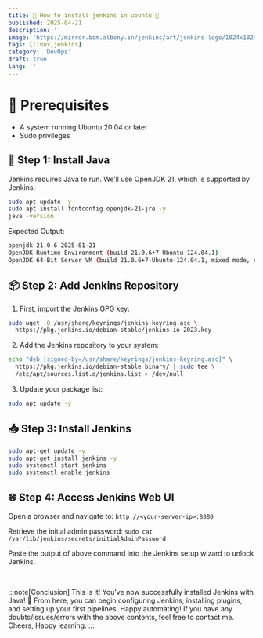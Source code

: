 ```yaml
---
title: 🚀 How to install jenkins in ubuntu 🔄
published: 2025-04-21
description: ''
image: 'https://mirror.bom.albony.in/jenkins/art/jenkins-logo/1024x1024/headshot.png'
tags: [linux,jenkins]
category: 'DevOps'
draft: true 
lang: ''
---
```


# 🧰 Prerequisites
- A system running Ubuntu 20.04 or later
- Sudo privileges


## 🔧 Step 1: Install Java
Jenkins requires Java to run. We’ll use OpenJDK 21, which is supported by Jenkins.
```bash
sudo apt update -y
sudo apt install fontconfig openjdk-21-jre -y
java -version
```

Expected Output:
```bash
openjdk 21.0.6 2025-01-21
OpenJDK Runtime Environment (build 21.0.6+7-Ubuntu-124.04.1)
OpenJDK 64-Bit Server VM (build 21.0.6+7-Ubuntu-124.04.1, mixed mode, sharing)
```

## 📦 Step 2: Add Jenkins Repository

1. First, import the Jenkins GPG key:
```bash
sudo wget -O /usr/share/keyrings/jenkins-keyring.asc \
  https://pkg.jenkins.io/debian-stable/jenkins.io-2023.key
```
2. Add the Jenkins repository to your system:
```bash
echo "deb [signed-by=/usr/share/keyrings/jenkins-keyring.asc]" \
  https://pkg.jenkins.io/debian-stable binary/ | sudo tee \
  /etc/apt/sources.list.d/jenkins.list > /dev/null
```
3. Update your package list:
```bash
sudo apt update -y
```


## 📥 Step 3: Install Jenkins

```bash
sudo apt-get update -y
sudo apt-get install jenkins -y
sudo systemctl start jenkins
sudo systemctl enable jenkins
```

## 🌐 Step 4: Access Jenkins Web UI

Open a browser and navigate to: `http://<your-server-ip>:8080`

Retrieve the initial admin password: `sudo cat /var/lib/jenkins/secrets/initialAdminPassword`

Paste the output of above command into the Jenkins setup wizard to unlock Jenkins.


<br>

:::note[Conclusion]
This is it! You’ve now successfully installed Jenkins with Java! 🎉
From here, you can begin configuring Jenkins, installing plugins, and setting up your first pipelines. Happy automating! If you have any doubts/issues/errors with the above contents, feel free to contact me. Cheers, Happy learning.
:::
